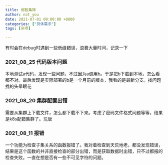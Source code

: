 ```yaml
---
title: 弱智集锦
author: not_you
date: 2021-07-01 00:00:00 +0800
categories: ["具体需求"]
tags: [杂项]

---
```


有时会在debug时遇到一些低级错误，浪费大量时间，记录一下

### 2021_08_25 代码版本问题

本地测试a代码，发现一些问题，不过因为a调用b。于是把b下载到本地，怎么看都不对。最后发现是实际部署的b是一个月前的版本，我看的是最新分支。找问题找的头晕眼花

### 2021_08_20 集群配置出错

需要从集群上下载文件，怎么都下载不下来。考虑了密码文件格式问题等等，结果是k8s配错集群了。荒唐

### 2021_08_11 报错

一个功能为检查子集关系的函数报错了。我对着检查到天荒地老，都没发现错误，结果是这个函数的并非直接检查的部分出错，而是获取数据时出错，只不过都报的检查失败。一直在想是否有一些不可见字符的问题。
